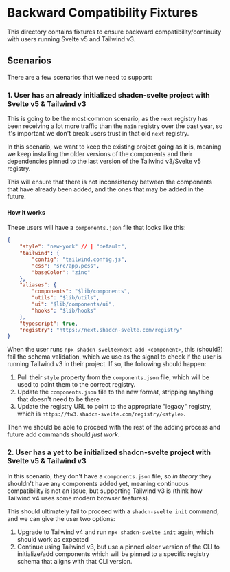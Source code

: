 # Backward Compatibility Fixtures

This directory contains fixtures to ensure backward compatibility/continuity with users running Svelte v5 and Tailwind v3.

## Scenarios

There are a few scenarios that we need to support:

### 1. User has an already initialized shadcn-svelte project with Svelte v5 & Tailwind v3

This is going to be the most common scenario, as the `next` registry has been receiving a lot more traffic than the `main` registry over the past year, so it's important we don't break users trust in that old `next` registry.

In this scenario, we want to keep the existing project going as it is, meaning we keep installing the older versions of the components
and their dependencies pinned to the last version of the Tailwind v3/Svelte v5 registry.

This will ensure that there is not inconsistency between the components that have already been added, and the ones that may be added in the future.

#### How it works

These users will have a `components.json` file that looks like this:

```json
{
	"style": "new-york" // | "default",
	"tailwind": {
		"config": "tailwind.config.js",
		"css": "src/app.pcss",
		"baseColor": "zinc"
	},
	"aliases": {
		"components": "$lib/components",
		"utils": "$lib/utils",
		"ui": "$lib/components/ui",
		"hooks": "$lib/hooks"
	},
	"typescript": true,
	"registry": "https://next.shadcn-svelte.com/registry"
}
```

When the user runs `npx shadcn-svelte@next add <component>`, this (should?) fail the schema validation, which we use as the signal to check if the user is running Tailwind v3 in their project. If so, the following should happen:

1. Pull their `style` property from the `components.json` file, which will be used to point them to the correct registry.
2. Update the `components.json` file to the new format, stripping anything that doesn't need to be there
3. Update the registry URL to point to the appropriate "legacy" registry, which is `https://tw3.shadcn-svelte.com/registry/<style>`.

Then we should be able to proceed with the rest of the adding process and future add commands should _just work_.

### 2. User has a yet to be initialized shadcn-svelte project with Svelte v5 & Tailwind v3

In this scenario, they don't have a `components.json` file, so _in theory_ they shouldn't have any components added yet, meaning continuous compatibility is not an issue, but supporting Tailwind v3 is (think how Tailwind v4 uses some modern browser features).

This should ultimately fail to proceed with a `shadcn-svelte init` command, and we can give the user two options:

1. Upgrade to Tailwind v4 and run `npx shadcn-svelte init` again, which should work as expected
2. Continue using Tailwind v3, but use a pinned older version of the CLI to initialize/add components which will be pinned to a specific registry schema that aligns with that CLI version.